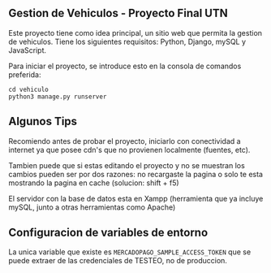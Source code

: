 ## Gestion de Vehiculos - Proyecto Final UTN
Este proyecto tiene como idea principal, un sitio web que permita la gestion de vehiculos. Tiene los siguientes requisitos: Python, Django, mySQL y JavaScript.

Para iniciar el proyecto, se introduce esto en la consola de comandos preferida:
```
cd vehiculo
python3 manage.py runserver
```

## Algunos Tips
Recomiendo antes de probar el proyecto, iniciarlo con conectividad a internet ya que posee cdn's que no provienen localmente (fuentes, etc).

Tambien puede que si estas editando el proyecto y no se muestran los cambios pueden ser por dos razones: no recargaste la pagina o solo te esta mostrando la pagina en cache (solucion: shift + f5)

El servidor con la base de datos esta en Xampp (herramienta que ya incluye mySQL, junto a otras herramientas como Apache)

## Configuracion de variables de entorno

La unica variable que existe es ```MERCADOPAGO_SAMPLE_ACCESS_TOKEN``` que se puede extraer de las credenciales de TESTEO, no de produccion.
